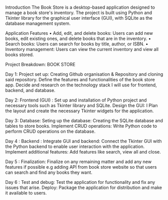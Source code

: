 ⁠Introduction
The Book Store is a desktop-based application designed to manage a book store's inventory.
The project is built using Python and Tkinter library for the graphical user interface (GUI), 
with SQLite as the database management system.

Application Features
•⁠  ⁠Add, edit, and delete books: Users can add new books, edit existing ones, and delete books that are in the inventory.
•⁠  ⁠Search books: Users can search for books by title, author, or ISBN.
•⁠  ⁠Inventory management: Users can view the current inventory and view all books stored.



Project Breakdown:
BOOK STORE

Day 1: Project set up:
Creating Github organisation & Repository and cloning said repository.
Define the features and functionalities of the book store app.
Decide and research on the technology stack I will use for frontend, backend, and database.

Day 2: Frontend (GUI) :
Set up and installation of Python project and necessary tools such as Tkinter library and SQLite.
Design the GUI: I Plan the layout and create the necessary Tkinter widgets for the application.

Day 3: Database:
Seting up the database: Creating the SQLite database and tables to store books.
Implement CRUD operations: Write Python code to perform CRUD operations on the database.

Day 4 : Backend :
Integrate GUI and backend: Connect the Tkinter GUI with the Python backend 
to enable user interaction with the application.
Implement additional features: Add features like search, view all and close.

Day 5 : Finalization:
Finalize on any remaining matter and add any new features if possible e.g adding API from 
book store website so that users can search and find any books they want.

Day 6 : Test and debug:
Test the application for functionality and fix any issues that arise.
Deploy: Package the application for distribution and make it available to users.




